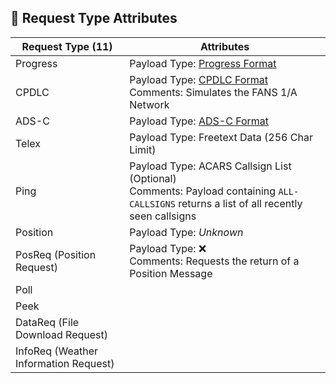 ## 🔎 Request Type Attributes


| Request Type (11) | Attributes |
| -- | -- |
|  Progress  | Payload Type: [Progress Format](/Messaging/Progress%20Format.md) |
|  CPDLC  | Payload Type: [CPDLC Format](/Messaging/CPDLC%20Format.md) <br> Comments: Simulates the FANS 1/A Network |
|  ADS-C  | Payload Type: [ADS-C Format](/Messaging/ADS-C%20Format.md) |
|  Telex  | Payload Type: Freetext Data (256 Char Limit) |
|  Ping  | Payload Type: ACARS Callsign List (Optional) <br> Comments: Payload containing `ALL-CALLSIGNS` returns a list of all recently seen callsigns  |
|  Position  | Payload Type: *Unknown* |
|  PosReq (Position Request)  | Payload Type: ❌ <br> Comments: Requests the return of a Position Message |
|  Poll  | |
|  Peek  | |
|  DataReq (File Download Request)  | |
|  InfoReq (Weather Information Request)  | |